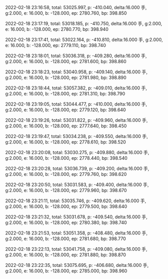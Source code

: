 2022-02-18 23:16:58, total: 53025.997, p: -410.040, delta:16.000 手, g:2.000, e: 16.000, b: -128.000, ep: 2780.760, bp: 398.850

2022-02-18 23:17:19, total: 53018.185, p: -410.750, delta:16.000 手, g:2.000, e: 16.000, b: -128.000, ep: 2780.770, bp: 398.940

2022-02-18 23:17:41, total: 53022.164, p: -410.810, delta:16.000 手, g:2.000, e: 16.000, b: -128.000, ep: 2779.110, bp: 398.740

2022-02-18 23:18:01, total: 53036.318, p: -409.280, delta:16.000 手, g:2.000, e: 16.000, b: -128.000, ep: 2781.600, bp: 398.860

2022-02-18 23:18:23, total: 53040.958, p: -409.140, delta:16.000 手, g:2.000, e: 16.000, b: -128.000, ep: 2781.980, bp: 398.890

2022-02-18 23:18:44, total: 53057.382, p: -409.010, delta:16.000 手, g:2.000, e: 16.000, b: -128.000, ep: 2781.310, bp: 398.790

2022-02-18 23:19:05, total: 53044.477, p: -410.000, delta:16.000 手, g:2.000, e: 16.000, b: -128.000, ep: 2779.120, bp: 398.640

2022-02-18 23:19:26, total: 53031.822, p: -409.960, delta:16.000 手, g:2.000, e: 16.000, b: -128.000, ep: 2777.640, bp: 398.450

2022-02-18 23:19:47, total: 53034.238, p: -409.550, delta:16.000 手, g:2.000, e: 16.000, b: -128.000, ep: 2778.610, bp: 398.520

2022-02-18 23:20:08, total: 53030.275, p: -409.880, delta:16.000 手, g:2.000, e: 16.000, b: -128.000, ep: 2778.440, bp: 398.540

2022-02-18 23:20:28, total: 53036.739, p: -409.200, delta:16.000 手, g:2.000, e: 16.000, b: -128.000, ep: 2779.760, bp: 398.620

2022-02-18 23:20:50, total: 53031.583, p: -409.400, delta:16.000 手, g:2.000, e: 16.000, b: -128.000, ep: 2779.960, bp: 398.670

2022-02-18 23:21:11, total: 53035.746, p: -409.620, delta:16.000 手, g:2.000, e: 16.000, b: -128.000, ep: 2779.500, bp: 398.640

2022-02-18 23:21:32, total: 53031.678, p: -409.540, delta:16.000 手, g:2.000, e: 16.000, b: -128.000, ep: 2780.380, bp: 398.740

2022-02-18 23:21:53, total: 53051.358, p: -408.480, delta:16.000 手, g:2.000, e: 16.000, b: -128.000, ep: 2781.680, bp: 398.770

2022-02-18 23:22:13, total: 53041.758, p: -409.080, delta:16.000 手, g:2.000, e: 16.000, b: -128.000, ep: 2781.880, bp: 398.870

2022-02-18 23:22:35, total: 53075.695, p: -406.680, delta:16.000 手, g:2.000, e: 16.000, b: -128.000, ep: 2785.000, bp: 398.960